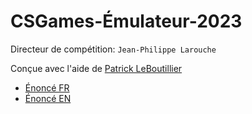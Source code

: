 # CSGames-Émulateur-2023

Directeur de compétition: `Jean-Philippe Larouche`

Conçue avec l'aide de [Patrick LeBoutillier](https://github.com/patrickleboutillier)

- [Énoncé FR](enonce_fr.md)
- [Énoncé EN](enonce_en.md)

